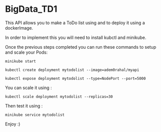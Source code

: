 # BigData_TD1

This API allows you to make a ToDo list using and to deploy it
using a dockerImage. 

In order to implement this you will need to install kubctl and minikube.

Once the previous steps completed you can run these commands to setup and scale your Pods:

`minikube start`

`kubectl create deployment mytodolist --image=adem0rahal/myapi`

`kubectl expose deployment mytodolist --type=NodePort --port=5000`

You can scale it using :

`kubectl scale deployment mytodolist --replicas=30`

Then test it using :

`minikube service mytodolist`

Enjoy :)
